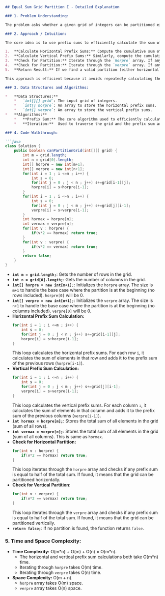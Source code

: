 ```markdown
## Equal Sum Grid Partition I - Detailed Explanation

### 1. Problem Understanding:

The problem asks whether a given grid of integers can be partitioned either horizontally or vertically such that the sum of elements in both parts is equal.  In other words, we need to determine if there exists a row or column index such that the sum of elements before that index equals the sum of elements after that index.

### 2. Approach / Intuition:

The core idea is to use prefix sums to efficiently calculate the sum of elements up to a certain row or column. The approach is as follows:

1.  **Calculate Horizontal Prefix Sums:** Compute the cumulative sum of all rows from the top to bottom. `horpre[i]` will store the sum of all elements in rows 0 to `i-1`.
2.  **Calculate Vertical Prefix Sums:** Similarly, compute the cumulative sum of all columns from left to right. `verpre[i]` will store the sum of all elements in columns 0 to `i-1`.
3.  **Check for Partition:** Iterate through the `horpre` array. If any `horpre[i]` is equal to half the total sum of the grid, it means that the grid can be partitioned horizontally at row `i`. We check if `horpre[i] * 2 == hormax`, where `hormax` is the total sum of all elements in the grid.
4.  **Check for Partition:** Iterate through the `verpre` array. If any `verpre[i]` is equal to half the total sum of the grid, it means that the grid can be partitioned vertically at column `i`. We check if `verpre[i] * 2 == vermax`, where `vermax` is the total sum of all elements in the grid.
5.  **Return Result:** If we find a valid partition (either horizontal or vertical), return `true`. Otherwise, return `false`.

This approach is efficient because it avoids repeatedly calculating the sum of elements for different partition points. Prefix sums allow us to compute these sums in O(1) time.

### 3. Data Structures and Algorithms:

*   **Data Structures:**
    *   `int[][] grid`: The input grid of integers.
    *   `int[] horpre`: An array to store the horizontal prefix sums.
    *   `int[] verpre`: An array to store the vertical prefix sums.
*   **Algorithms:**
    *   **Prefix Sum:** The core algorithm used to efficiently calculate the cumulative sums.
    *   **Iteration:**  Used to traverse the grid and the prefix sum arrays.

### 4. Code Walkthrough:

```java
class Solution {
    public boolean canPartitionGrid(int[][] grid) {
        int m = grid.length;
        int n = grid[0].length;
        int[] horpre = new int[m+1];
        int[] verpre = new int[n+1];
        for(int i = 1 ; i <=m ; i++) {
            int s = 0;
            for(int j = 0 ; j < n ; j++) s+=grid[i-1][j];
            horpre[i] = s+horpre[i-1];
        }
        for(int i = 1 ; i <=n ; i++) {
            int s = 0;
            for(int j = 0 ; j < m ; j++) s+=grid[j][i-1];
            verpre[i] = s+verpre[i-1];
        }
        int hormax = horpre[m];
        int vermax = verpre[n];
        for(int v : horpre) {
            if(v*2 == hormax) return true;
        }
        for(int v : verpre) {
            if(v*2 == vermax) return true;
        }
        return false;
    }
}
```

*   **`int m = grid.length;`**: Gets the number of rows in the grid.
*   **`int n = grid[0].length;`**: Gets the number of columns in the grid.
*   **`int[] horpre = new int[m+1];`**: Initializes the `horpre` array. The size is `m+1` to handle the base case where the partition is at the beginning (no rows included). `horpre[0]` will be 0.
*   **`int[] verpre = new int[n+1];`**: Initializes the `verpre` array. The size is `n+1` to handle the base case where the partition is at the beginning (no columns included). `verpre[0]` will be 0.
*   **Horizontal Prefix Sum Calculation:**
    ```java
    for(int i = 1 ; i <=m ; i++) {
        int s = 0;
        for(int j = 0 ; j < n ; j++) s+=grid[i-1][j];
        horpre[i] = s+horpre[i-1];
    }
    ```
    This loop calculates the horizontal prefix sums. For each row `i`, it calculates the sum of elements in that row and adds it to the prefix sum of the previous rows (`horpre[i-1]`).
*   **Vertical Prefix Sum Calculation:**
    ```java
    for(int i = 1 ; i <=n ; i++) {
        int s = 0;
        for(int j = 0 ; j < m ; j++) s+=grid[j][i-1];
        verpre[i] = s+verpre[i-1];
    }
    ```
    This loop calculates the vertical prefix sums. For each column `i`, it calculates the sum of elements in that column and adds it to the prefix sum of the previous columns (`verpre[i-1]`).
*   **`int hormax = horpre[m];`**: Stores the total sum of all elements in the grid (sum of all rows).
*   **`int vermax = verpre[n];`**: Stores the total sum of all elements in the grid (sum of all columns). This is same as `hormax`.
*   **Check for Horizontal Partition:**
    ```java
    for(int v : horpre) {
        if(v*2 == hormax) return true;
    }
    ```
    This loop iterates through the `horpre` array and checks if any prefix sum is equal to half of the total sum. If found, it means that the grid can be partitioned horizontally.
*   **Check for Vertical Partition:**
    ```java
    for(int v : verpre) {
        if(v*2 == vermax) return true;
    }
    ```
    This loop iterates through the `verpre` array and checks if any prefix sum is equal to half of the total sum. If found, it means that the grid can be partitioned vertically.
*   **`return false;`**: If no partition is found, the function returns `false`.

### 5. Time and Space Complexity:

*   **Time Complexity:** O(m\*n) + O(m) + O(n) = O(m\*n).
    *   The horizontal and vertical prefix sum calculations both take O(m\*n) time.
    *   Iterating through `horpre` takes O(m) time.
    *   Iterating through `verpre` takes O(n) time.
*   **Space Complexity:** O(m + n).
    *   `horpre` array takes O(m) space.
    *   `verpre` array takes O(n) space.
```